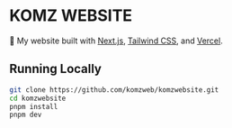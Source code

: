 # KOMZ WEBSITE

🦉 My website built with [Next.js](https://nextjs.org/), [Tailwind CSS](https://tailwindcss.com/), and [Vercel](https://vercel.com/).

## Running Locally

```bash
git clone https://github.com/komzweb/komzwebsite.git
cd komzwebsite
pnpm install
pnpm dev
```
